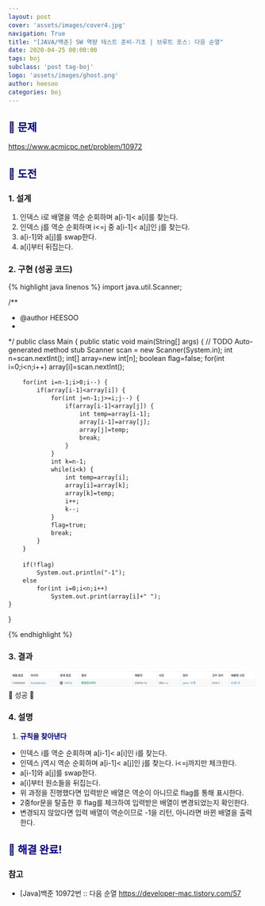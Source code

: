 ```yaml
---
layout: post
cover: 'assets/images/cover4.jpg'
navigation: True
title: "[JAVA/백준] SW 역량 테스트 준비-기초 | 브루트 포스: 다음 순열"
date: 2020-04-25 00:00:00
tags: boj
subclass: 'post tag-boj'
logo: 'assets/images/ghost.png'
author: heesoo
categories: boj
---
```

## <span style="color:navy">👀 문제</span>
<https://www.acmicpc.net/problem/10972>

## <span style="color:navy">👊 도전</span>

### 1. 설계
1. 인덱스 i로 배열을 역순 순회하며 a[i-1]< a[i]를 찾는다.
2. 인덱스 j를 역순 순회하며 i<=j 중 a[i-1]< a[j]인 j를 찾는다.
3. a[i-1]와 a[j]를 swap한다.
4. a[i]부터 뒤집는다.

### 2. 구현 (성공 코드)
{% highlight java linenos %}
import java.util.Scanner;

/**
 * @author HEESOO
 *
 */
public class Main {
	public static void main(String[] args) {
		// TODO Auto-generated method stub
		Scanner scan = new Scanner(System.in);
		int n=scan.nextInt();
		int[] array=new int[n];
		boolean flag=false;
		for(int i=0;i<n;i++)
			array[i]=scan.nextInt();
		
		for(int i=n-1;i>0;i--) {
			if(array[i-1]<array[i]) {
				for(int j=n-1;j>=i;j--) {
					if(array[i-1]<array[j]) {
						int temp=array[i-1];
						array[i-1]=array[j];
						array[j]=temp;
						break;
					}
				}
				int k=n-1;
				while(i<k) {
					int temp=array[i];
					array[i]=array[k];
					array[k]=temp;
					i++;
					k--;
				}
				flag=true;
				break;
			}
		}
		
		if(!flag)
			System.out.println("-1");
		else
			for(int i=0;i<n;i++) 
				System.out.print(array[i]+" ");
	}
}

{% endhighlight %}

### 3. 결과
![실행결과](./assets/images/200425_1.PNG)
🤟 성공 🤟  

### 4. 설명
1. **<span style="color:navy">규칙을 찾아낸다</span>**
- 인덱스 i를 역순 순회하며 a[i-1]< a[i]인 i를 찾는다.
- 인덱스 j역시 역순 순회하며 a[i-1]< a[j]인 j를 찾는다. i<=j까지만 체크한다.
- a[i-1]와 a[j]를 swap한다.
- a[i]부터 원소들을 뒤집는다.
- 위 과정을 진행했다면 입력받은 배열은 역순이 아니므로 flag를 통해 표시한다.
- 2중for문을 탈출한 후 flag를 체크하여 입력받은 배열이 변경되었는지 확인한다.
- 변경되지 않았다면 입력 배열이 역순이므로 -1을 리턴, 아니라면 바뀐 배열을 출력한다.

## <span style="color:navy">👏 해결 완료!</span>

### 참고
- [Java]백준 10972번 :: 다음 순열 <https://developer-mac.tistory.com/57>
